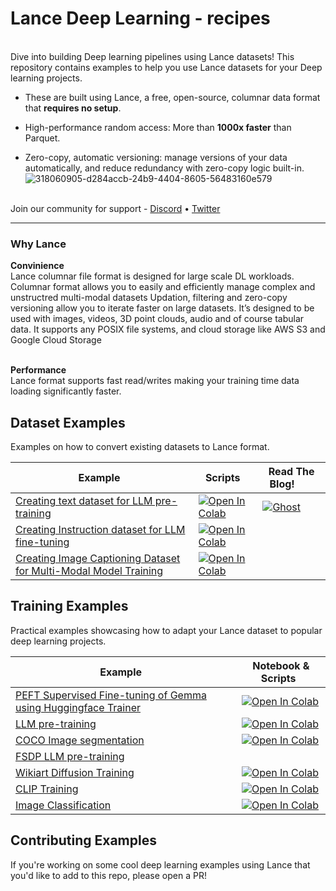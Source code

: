 # Lance Deep Learning - recipes
<br />
Dive into building Deep learning pipelines using Lance datasets!
This repository contains examples to help you use Lance datasets for your Deep learning projects.

- These are built using Lance, a free, open-source, columnar data format that **requires no setup**.

- High-performance random access: More than **1000x faster** than Parquet.

- Zero-copy, automatic versioning: manage versions of your data automatically, and reduce redundancy with zero-copy logic built-in.
![318060905-d284accb-24b9-4404-8605-56483160e579](https://github.com/lancedb/lance-deeplearning-recipes/assets/15766192/8b350bf9-726e-45b8-ba23-dc8f2043c8aa)

<br />
Join our community for support - <a href="https://discord.gg/zMM32dvNtd">Discord</a> •
<a href="https://twitter.com/lancedb">Twitter</a>

---
<h3> Why Lance </h3>
<b>Convinience</b> <br />
Lance columnar file format is designed for large scale DL workloads. Columnar format allows you to easily and efficiently manage complex and unstructred multi-modal datasets Updation, filtering and zero-copy versioning allow you to iterate faster on large datasets. It’s designed to be used with images, videos, 3D point clouds, audio and of course tabular data. It supports any POSIX file systems, and cloud storage like AWS S3 and Google Cloud Storage

<br /><b> Performance </b> <br />
Lance format supports fast read/writes making your training time data loading significantly faster.

## Dataset Examples
Examples on how to convert existing datasets to Lance format.

| Example &nbsp; | Scripts &nbsp; | Read The Blog!&nbsp; &nbsp; &nbsp; &nbsp;|
|-------- | ------------- | -------------   |
| [Creating text dataset for LLM pre-training](/examples/wikitext-llm-dataset/) | <a href="https://colab.research.google.com/github/lancedb/lance-deeplearning-recipes/blob/main/examples/wikitext-llm-dataset/wikitext-llm-dataset.ipynb"><img src="https://colab.research.google.com/assets/colab-badge.svg" alt="Open In Colab"></a> | [![Ghost](https://img.shields.io/badge/ghost-000?style=for-the-badge&logo=ghost&logoColor=%23F7DF1E)](https://blog.lancedb.com/custom-dataset-for-llm-training-using-lance/)|
| [Creating Instruction dataset for LLM fine-tuning](/examples/alpaca-dataset/) | <a href="https://colab.research.google.com/github/lancedb/lance-deeplearning-recipes/blob/main/examples/alpaca-dataset/alpaca-dataset.ipynb"><img src="https://colab.research.google.com/assets/colab-badge.svg" alt="Open In Colab"></a> |
| [Creating Image Captioning Dataset for Multi-Modal Model Training](/examples/flickr8k-dataset/) | <a href="https://colab.research.google.com/github/lancedb/lance-deeplearning-recipes/blob/main/examples/flickr8k-dataset/flickr8k-dataset.ipynb"><img src="https://colab.research.google.com/assets/colab-badge.svg" alt="Open In Colab"></a> |


## Training Examples
Practical examples showcasing how to adapt your Lance dataset to popular deep learning projects. 

| Example &nbsp; | Notebook & Scripts &nbsp; |
|-------- | ------------- |
| [PEFT Supervised Fine-tuning of Gemma using Huggingface Trainer](/examples/sft-gemma-hindi/) | <a href="https://colab.research.google.com/github/lancedb/lance-deeplearning-recipes/blob/main/examples/sft-gemma-hindi/sft_gemma_hindi.ipynb"><img src="https://colab.research.google.com/assets/colab-badge.svg" alt="Open In Colab"></a> |
| [LLM pre-training](/examples/llm-pretraining/) | <a href="https://colab.research.google.com/github/lancedb/lance-deeplearning-recipes/blob/main/examples/llm-pretraining/llm-pretraining.ipynb"><img src="https://colab.research.google.com/assets/colab-badge.svg" alt="Open In Colab"></a> |
| [COCO Image segmentation](/examples/image-segmentation/) | <a href="https://colab.research.google.com/github/lancedb/lance-deeplearning-recipes/blob/main/examples/image-segmentation/image-segmentation.ipynb"><img src="https://colab.research.google.com/assets/colab-badge.svg" alt="Open In Colab"></a> |
| [FSDP LLM pre-training](/examples/fsdp-llm-pretraining/) |
| [Wikiart Diffusion Training](/examples/diffusion-training/) | <a href="https://colab.research.google.com/github/lancedb/lance-deeplearning-recipes/blob/main/examples/diffusion-training/diffusion-training.ipynb"><img src="https://colab.research.google.com/assets/colab-badge.svg" alt="Open In Colab"></a> |
| [CLIP Training](/examples/clip-training/) | <a href="https://colab.research.google.com/github/lancedb/lance-deeplearning-recipes/blob/main/examples/clip-training/clip-training.ipynb"><img src="https://colab.research.google.com/assets/colab-badge.svg" alt="Open In Colab"></a> |
| [Image Classification](/examples/image-classification/) | <a href="https://colab.research.google.com/github/lancedb/lance-deeplearning-recipes/blob/main/examples/image-classification/image-classification.ipynb"><img src="https://colab.research.google.com/assets/colab-badge.svg" alt="Open In Colab"></a> |

## Contributing Examples
If you're working on some cool deep learning examples using Lance that you'd like to add to this repo, please open a PR!
